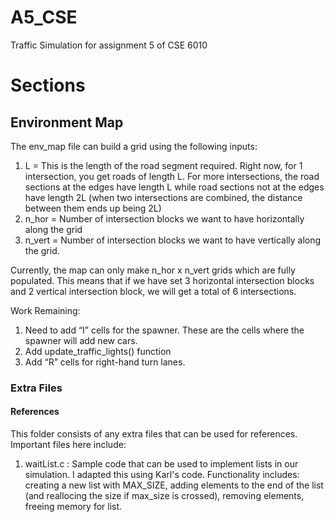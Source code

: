 # A5_CSE
Traffic Simulation for assignment 5 of CSE 6010

# Sections

## Environment Map
The env_map file can build a grid using the following inputs:
1. L = This is the length of the road segment required. Right now, for 1 intersection, you get roads of length L. For more intersections, the road sections at the edges have length L while road sections not at the edges have length 2L (when two intersections are combined, the distance between them ends up being 2L)
2. n_hor = Number of intersection blocks we want to have horizontally along the grid
3. n_vert = Number of intersection blocks we want to have vertically along the grid.

Currently, the map can only make n_hor x n_vert grids which are fully populated. This means that if we have set 3 horizontal intersection blocks and 2 vertical intersection block, we will get a total of 6 intersections.

Work Remaining:
1. Need to add “I” cells for the spawner. These are the cells where the spawner will add new cars.
2. Add update_traffic_lights() function
3. Add “R” cells for right-hand turn lanes.


### Extra Files
#### References
This folder consists of any extra files that can be used for references. Important files here include:
1. waitList.c : Sample code that can be used to implement lists in our simulation. I adapted this using Karl's code. Functionality includes: creating a new list with MAX_SIZE, adding elements to the end of the list (and reallocing the size if max_size is crossed), removing elements, freeing memory for list.
